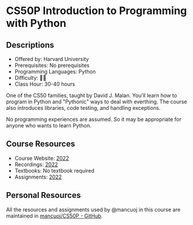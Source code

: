 # CS50P Introduction to Programming with Python

## Descriptions

- Offered by: Harvard University
- Prerequisites: No prerequisites
- Programming Languages: Python
- Difficulty: 🌟🌟
- Class Hour: 30-40 hours

One of the CS50 families, taught by David J. Malan. You'll learn how to program in Python and "Pythonic" ways to deal with everthing. The course also introduces libraries, code testing, and handling exceptions.

No programming experiences are assumed. So it may be appropriate for anyone who wants to learn Python.

## Course Resources

- Course Website: [2022](https://cs50.harvard.edu/python/2022/)
- Recordings: [2022](https://www.bilibili.com/video/BV1z5411X7wX)
- Textbooks: No textbook required
- Assignments: [2022](https://cs50.harvard.edu/python/2022/)

## Personal Resources

All the resources and assignments used by @mancuoj in this course are maintained in [mancuoj/CS50P - GitHub](https://github.com/mancuoj/CS50P).